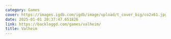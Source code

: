 ```yaml
---
category: Games
cover: https://images.igdb.com/igdb/image/upload/t_cover_big/co2x61.jpg
date: 2025-01-01 20:37:47.651826
link: https://backloggd.com/games/valheim/
title: Valheim
---
```

